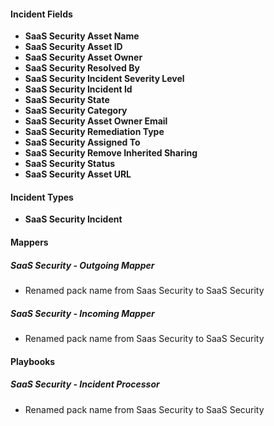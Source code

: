
#### Incident Fields
- **SaaS Security Asset Name**
- **SaaS Security Asset ID**
- **SaaS Security Asset Owner**
- **SaaS Security Resolved By**
- **SaaS Security Incident Severity Level**
- **SaaS Security Incident Id**
- **SaaS Security State**
- **SaaS Security Category**
- **SaaS Security Asset Owner Email**
- **SaaS Security Remediation Type**
- **SaaS Security Assigned To**
- **SaaS Security Remove Inherited Sharing**
- **SaaS Security Status**
- **SaaS Security Asset URL**

#### Incident Types
- **SaaS Security Incident**

#### Mappers
##### SaaS Security - Outgoing Mapper
- Renamed pack name from Saas Security to SaaS Security
##### SaaS Security - Incoming Mapper
- Renamed pack name from Saas Security to SaaS Security

#### Playbooks
##### SaaS Security - Incident Processor
- Renamed pack name from Saas Security to SaaS Security
